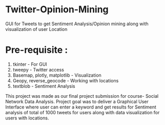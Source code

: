 # Twitter-Opinion-Mining
GUI for Tweets to get Sentiment Analysis/Opinion mining along with visualization of user Location

# Pre-requisite :
1. tkinter - For GUI
2. tweepy - Twitter access
3. Basemap, plotly, matplotlib - Visualization
4. Geopy, reverse_geocode - Working with locations
5. textblob - Sentiment Analysis

This project was made as our final project submission for course- Social Network Data Analysis.
Project goal was to deliver a Graphical User Interface where user can enter a keyword and get results for Sentiment analysis of total of 1000 tweets for users along with data visualization for users with locations.





